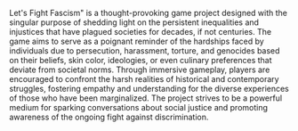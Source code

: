 Let's Fight Fascism" is a thought-provoking game project designed with the singular purpose of shedding light on the persistent inequalities and injustices that have plagued societies for decades, if not centuries. 
The game aims to serve as a poignant reminder of the hardships faced by individuals due to persecution, harassment, torture, and genocides based on their beliefs, skin color, ideologies, or even culinary preferences that deviate from societal norms. Through immersive gameplay, players are encouraged to confront the harsh realities of historical and contemporary struggles, fostering empathy and understanding for the diverse experiences of those who have been marginalized.
The project strives to be a powerful medium for sparking conversations about social justice and promoting awareness of the ongoing fight against discrimination.
